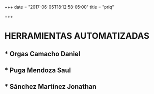 +++
date = "2017-06-05T18:12:58-05:00"
title = "priq"

+++
# HERRAMIENTAS AUTOMATIZADAS 
## * Orgas Camacho Daniel
## * Puga Mendoza Saul
## * Sánchez Martínez Jonathan
